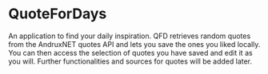 # QuoteForDays

An application to find your daily inspiration. QFD retrieves random quotes from the AndruxNET quotes API and lets you save the ones you liked locally. You can then access the selection of quotes you have saved and edit it as you will. Further functionalities and sources for quotes will be added later.
